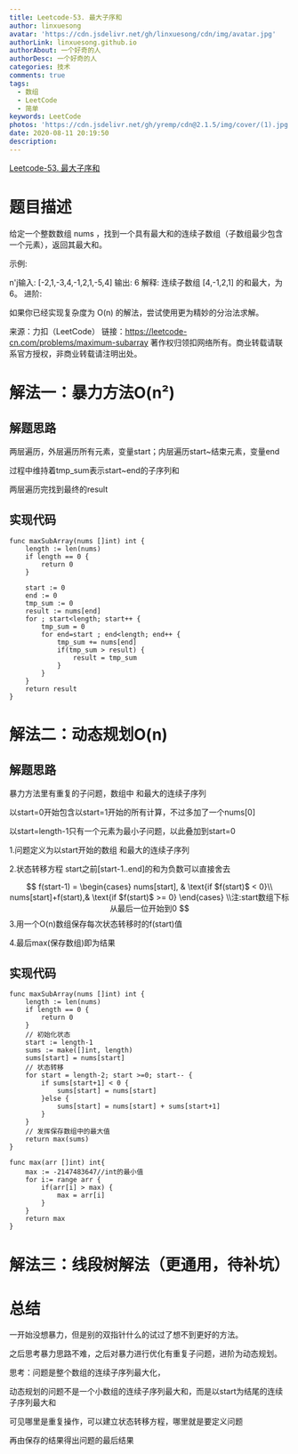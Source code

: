 ```yaml
---
title: Leetcode-53. 最大子序和
author: linxuesong
avatar: 'https://cdn.jsdelivr.net/gh/linxuesong/cdn/img/avatar.jpg'
authorLink: linxuesong.github.io
authorAbout: 一个好奇的人
authorDesc: 一个好奇的人
categories: 技术
comments: true
tags:
  - 数组
  - LeetCode
  - 简单
keywords: LeetCode
photos: 'https://cdn.jsdelivr.net/gh/yremp/cdn@2.1.5/img/cover/(1).jpg.webp'
date: 2020-08-11 20:19:50
description:
---
```

[Leetcode-53. 最大子序和](https://leetcode-cn.com/problems/maximum-subarray/)

# 题目描述

给定一个整数数组 nums ，找到一个具有最大和的连续子数组（子数组最少包含一个元素），返回其最大和。

示例:

n'j输入: [-2,1,-3,4,-1,2,1,-5,4]
输出: 6
解释: 连续子数组 [4,-1,2,1] 的和最大，为 6。
进阶:

如果你已经实现复杂度为 O(n) 的解法，尝试使用更为精妙的分治法求解。

来源：力扣（LeetCode）
链接：https://leetcode-cn.com/problems/maximum-subarray
著作权归领扣网络所有。商业转载请联系官方授权，非商业转载请注明出处。



# 解法一：暴力方法O(n²)

## 解题思路

两层遍历，外层遍历所有元素，变量start；内层遍历start~结束元素，变量end

过程中维持着tmp_sum表示start~end的子序列和

两层遍历完找到最终的result



## 实现代码

````
func maxSubArray(nums []int) int {
    length := len(nums)
    if length == 0 {
        return 0
    }

    start := 0
    end := 0
    tmp_sum := 0
    result := nums[end]
    for ; start<length; start++ {
        tmp_sum = 0
        for end=start ; end<length; end++ {
            tmp_sum += nums[end]
            if(tmp_sum > result) {
                result = tmp_sum
            }
        }
    }
    return result
}
````

# 解法二：动态规划O(n)

## 解题思路

暴力方法里有重复的子问题，数组中  和最大的连续子序列

以start=0开始包含以start=1开始的所有计算，不过多加了一个nums[0]

以start=length-1只有一个元素为最小子问题，以此叠加到start=0

1.问题定义为以start开始的数组 和最大的连续子序列

2.状态转移方程 start之前[start-1..end]的和为负数可以直接舍去


$$
f(start-1) = \begin{cases}
		nums[start], & \text{if $f(start)$ < 0}\\
		nums[start]+f(start),& \text{if $f(start)$  >= 0}
	\end{cases} 
	\\注:start数组下标从最后一位开始到0
$$
3.用一个O(n)数组保存每次状态转移时的f(start)值

4.最后max(保存数组)即为结果

## 实现代码

````
func maxSubArray(nums []int) int {
    length := len(nums)
    if length == 0 {
        return 0
    }
    // 初始化状态
    start := length-1
    sums := make([]int, length)
    sums[start] = nums[start]
    // 状态转移
    for start = length-2; start >=0; start-- {
        if sums[start+1] < 0 {
            sums[start] = nums[start]
        }else {
            sums[start] = nums[start] + sums[start+1]
        }
    }
    // 发挥保存数组中的最大值
    return max(sums)
}

func max(arr []int) int{
    max := -2147483647//int的最小值
    for i:= range arr {
        if(arr[i] > max) {
            max = arr[i]
        }
    }
    return max
}
````

# 解法三：线段树解法（更通用，待补坑）





# 总结

一开始没想暴力，但是别的双指针什么的试过了想不到更好的方法。

之后思考暴力思路不难，之后对暴力进行优化有重复子问题，进阶为动态规划。

思考：问题是整个数组的连续子序列最大化，

动态规划的问题不是一个小数组的连续子序列最大和，而是以start为结尾的连续子序列最大和

可见哪里是重复操作，可以建立状态转移方程，哪里就是要定义问题

再由保存的结果得出问题的最后结果